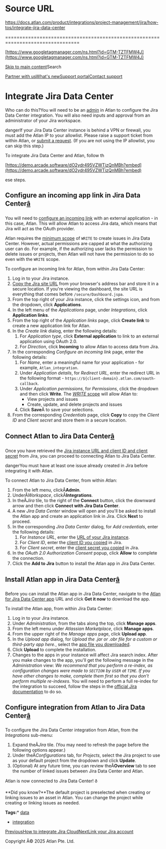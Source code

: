 # Source URL
https://docs.atlan.com/product/integrations/project-management/jira/how-tos/integrate-jira-data-center

================================================================================

<!--
canonical: https://docs.atlan.com/product/integrations/project-management/jira/how-tos/integrate-jira-data-center
link-alternate: https://docs.atlan.com/product/integrations/project-management/jira/how-tos/integrate-jira-data-center
meta-description: You will need to [configure an incoming link](https://confluence.atlassian.com/adminjiraserver/configure-an-incoming-link-1115659067.html) with an external application -  in this case, Atlan. This will allow Atlan to access Jira data, which means that Jira will act as the OAuth provider.
meta-docsearch:docusaurus_tag: docs-default-current
meta-docsearch:language: en
meta-docsearch:version: current
meta-docusaurus_locale: en
meta-docusaurus_tag: docs-default-current
meta-docusaurus_version: current
meta-generator: Docusaurus v3.8.1
meta-og-description: You will need to [configure an incoming link](https://confluence.atlassian.com/adminjiraserver/configure-an-incoming-link-1115659067.html) with an external application -  in this case, Atlan. This will allow Atlan to access Jira data, which means that Jira will act as the OAuth provider.
meta-og-locale: en
meta-og-title: Integrate Jira Data Center | Atlan Documentation
meta-og-url: https://docs.atlan.com/product/integrations/project-management/jira/how-tos/integrate-jira-data-center
meta-twitter:card: summary_large_image
meta-viewport: width=device-width,initial-scale=1
title: Integrate Jira Data Center | Atlan Documentation
-->

[https://www.googletagmanager.com/ns.html?id=GTM-TZTFMW4J](https://www.googletagmanager.com/ns.html?id=GTM-TZTFMW4J)

[Skip to main content](#__docusaurus_skipToContent_fallback)Search

[Partner with us](https://docs.google.com/forms/d/e/1FAIpQLScuAIhCm2GS7YFstrOjawbP8J7PUmOynQo7wI2yGCcCyEcVSw/viewform)[What's new](https://shipped.atlan.com/)[Support portal](https://atlan.zendesk.com/auth/v2/login/signin?return_to=https%3A%2F%2Fatlan.zendesk.com%2Fhc%2Fen-us&theme=hc&locale=en-us&brand_id=1900000425113&auth_origin=1900000425113%2Cfalse%2Ctrue)[Contact support](/support/submit-request)

Integrate Jira Data Center
==========================

Who can do this?You will need to be an [admin](/product/capabilities/governance/users-and-groups/concepts/what-are-user-roles#admin) in Atlan to configure the Jira Data Center integration. You will also need inputs and approval from an administrator of your Jira workspace.

dangerIf your Jira Data Center instance is behind a VPN or firewall, you must add the Atlan IP to your allowlist. Please raise a support ticket from within Atlan, or [submit a request](/support/submit-request). (If you are not using the IP allowlist, you can skip this step.)

To integrate Jira Data Center and Atlan, follow th

[https://demo.arcade.software/dO2ydr495VZWTizQnMBh?embed](https://demo.arcade.software/dO2ydr495VZWTizQnMBh?embed)

ese steps.

Configure an incoming app link in Jira Data Center[â](#configure-an-incoming-app-link-in-jira-data-center "Direct link to Configure an incoming app link in Jira Data Center")
--------------------------------------------------------------------------------------------------------------------------------------------------------------------------------

You will need to [configure an incoming link](https://confluence.atlassian.com/adminjiraserver/configure-an-incoming-link-1115659067.html) with an external application \- in this case, Atlan. This will allow Atlan to access Jira data, which means that Jira will act as the OAuth provider.

Atlan requires the [minimum scope](https://confluence.atlassian.com/adminjiraserver/oauth-2-0-scopes-for-incoming-links-1115659069.html) of `WRITE` to create issues in Jira Data Center. However, actual permissions are capped at what the authorizing user can do. For example, if the authorizing user lacks the permission to delete issues or projects, then Atlan will not have the permission to do so even with the `WRITE` scope.

To configure an incoming link for Atlan, from within Jira Data Center:

1. Log in to your Jira instance.
2. [Copy the Jira site URL](https://confluence.atlassian.com/jirakb/how-to-find-your-site-url-to-set-up-the-jira-data-center-and-server-mobile-app-954244798.html) from your browser's address bar and store it in a secure location. If you're viewing the dashboard, the site URL is everything that comes before `/secure/Dashboard.jspa`.
3. From the top right of your Jira instance, click the settings icon, and from the dropdown, click **Applications**.
4. In the left menu of the *Applications* page, under *Integrations*, click **Application links**.
5. From the top right of the *Application links* page, click **Create link** to create a new application link for Atlan.
6. In the *Create link* dialog, enter the following details:
    1. For *Application type*, click **External application** to link to an external application using OAuth 2\.0\.
    2. For *Direction*, click **Incoming** to allow Atlan to access data from Jira.
7. In the corresponding *Configure an incoming link* page, enter the following details:
    1. For *Name*, enter a meaningful name for your application \- for example, `Atlan_integration`.
    2. Under *Application details*, for *Redirect URL*, enter the redirect URL in the following format \- `https://${client-domain}.atlan.com/oauth-callback`.
    3. Under *Application permissions*, for *Permissions*, click the dropdown and then click **Write**. The [*WRITE* scope](https://confluence.atlassian.com/adminjiraserver/oauth-2-0-scopes-for-incoming-links-1115659069.html) will allow Atlan to:
        * View projects and issues
        * Create, update, and delete projects and issues
    4. Click **Save**Â to save your selections.
8. From the corresponding *Credentials* page, click **Copy** to copy the *Client ID* and *Client secret* and store them in a secure location.

Connect Atlan to Jira Data Center[â](#connect-atlan-to-jira-data-center "Direct link to Connect Atlan to Jira Data Center")
-----------------------------------------------------------------------------------------------------------------------------

Once you have retrieved the [Jira instance URL and client ID and client secret](/product/integrations/project-management/jira/how-tos/integrate-jira-data-center) from Jira, you can proceed to connecting Atlan to Jira Data Center.

dangerYou must have at least one issue already created in Jira before integrating it with Atlan.

To connect Atlan to Jira Data Center, from within Atlan:

1. From the left menu, clickÂ**Admin**.
2. UnderÂ*Workspace*, clickÂ**Integrations**.
3. In theÂ*Jira* tile, to the right of the **Connect** button, click the downward arrow and then click **Connect with Jira Data Center**.
4. A new *Jira Data Center* window will open and you'll be asked to install the Atlan app and create an application link in Jira. Click **Next** to proceed.
5. In the corresponding *Jira Data Center* dialog, for *Add credentials*, enter the following details:
    1. For *Instance URL*, enter the [URL of your Jira instance](/product/integrations/project-management/jira/how-tos/integrate-jira-data-center).
    2. For *Client ID*, enter the [client ID you copied](/product/integrations/project-management/jira/how-tos/integrate-jira-data-center) in Jira.
    3. For *Client secret*, enter the [client secret you copied](/product/integrations/project-management/jira/how-tos/integrate-jira-data-center) in Jira.
6. In the *OAuth 2\.0 Authorization Consent* popup, click **Allow** to complete the connection.
7. Click the **Add to Jira** button to install the Atlan app in Jira Data Center.

Install Atlan app in Jira Data Center[â](#install-atlan-app-in-jira-data-center "Direct link to Install Atlan app in Jira Data Center")
-----------------------------------------------------------------------------------------------------------------------------------------

Before you can install the Atlan app in Jira Data Center, navigate to the [Atlan for Jira Data Center app](https://marketplace.atlassian.com/apps/1232314/atlan-for-jira-data-center?tab=overview&hosting=datacenter) URL and click **Get it now** to download the app.

To install the Atlan app, from within Jira Data Center:

1. Log in to your Jira instance.
2. Under *Administration*, from the tabs along the top, click **Manage apps**.
3. From the left menu under *Atlassian Marketplace*, click **Manage apps**.
4. From the upper right of the *Manage apps* page, click **Upload app**.
5. In the *Upload app* dialog, for *Upload the .jar or .obr file for a custom or third\-party app here.*, select the [app file you downloaded](https://marketplace.atlassian.com/apps/1232314/atlan-for-jira-data-center?tab=overview&hosting=datacenter).
6. Click **Upload** to complete the installation.
7. Changes to the apps in your instance will affect Jira search index. After you make changes to the app, you'll get the following message in the *Administration* view: *We recommend that you perform a re\-index, as configuration changes were made to `SECTION` by `USER` at `TIME`. If you have other changes to make, complete them first so that you don't perform multiple re\-indexes*. You will need to perform a full re\-index for the integration to succeed, follow the steps in the [official Jira documentation](https://confluence.atlassian.com/adminjiraserver/search-indexing-938847710.html) to do so.

Configure integration from Atlan to Jira Data Center[â](#configure-integration-from-atlan-to-jira-data-center "Direct link to Configure integration from Atlan to Jira Data Center")
--------------------------------------------------------------------------------------------------------------------------------------------------------------------------------------

To configure the Jira Data Center integration from Atlan, from the *Integrations* sub\-menu:

1. Expand theÂ*Jira* tile. (You may need to refresh the page before the following options appear.)
2. Under theÂ*Configurations* tab, for *Projects*, select the Jira project to use as your default project from the dropdown and click **Update**.
3. (Optional) At any future time, you can review theÂ**Overview** tab to see the number of linked issues between Jira Data Center and Atlan.

Atlan is now connected to Jira Data Center! ð

**Did you know?**The default project is preselected when creating or linking issues to an asset in Atlan. You can change the project while creating or linking issues as needed.

**Tags:*** [data](/tags/data)
* [integration](/tags/integration)

[PreviousHow to integrate Jira Cloud](/product/integrations/project-management/jira/how-tos/integrate-jira-cloud)[NextLink your Jira account](/product/integrations/project-management/jira/how-tos/link-your-jira-account)

Copyright Â© 2025 Atlan Pte. Ltd.

